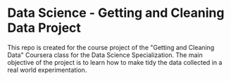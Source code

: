 # Data Science - Getting and Cleaning Data Project
This repo is created for the course project of the "Getting and Cleaning Data" Coursera class for the Data Science Specialization. 
The main objective of the project is to learn how to make tidy the data collected in a real world experimentation.
